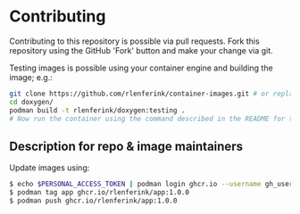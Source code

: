 # Contributing

Contributing to this repository is possible via pull requests.
Fork this repository using the GitHub 'Fork' button and make your change via git.

Testing images is possible using your container engine and building the image; e.g.:

```bash
git clone https://github.com/rlenferink/container-images.git # or replace with the url of your fork
cd doxygen/
podman build -t rlenferink/doxygen:testing .
# Now run the container using the command described in the README for the applicable image. In this case the 'doxygen' image.
```

## Description for repo & image maintainers

Update images using:

```bash
$ echo $PERSONAL_ACCESS_TOKEN | podman login ghcr.io --username gh_username --password-stdin
$ podman tag app ghcr.io/rlenferink/app:1.0.0
$ podman push ghcr.io/rlenferink/app:1.0.0
```


